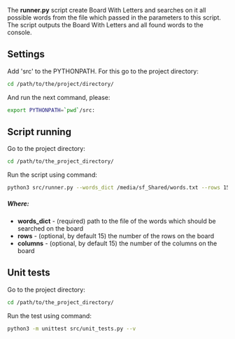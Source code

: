 The **runner.py** script create Board With Letters and 
searches on it all possible words from the file which passed in the parameters to this script.
The script outputs the Board With Letters and all found words to the console.

## Settings
Add 'src' to the PYTHONPATH.
For this go to the project directory:
```bash
cd /path/to/the/project/directory/
```
And run the next command, please:
```bash
export PYTHONPATH=`pwd`/src:
```
## Script running
Go to the project directory:
```bash
cd /path/to/the_project_directory/
```
Run the script using command:
```bash
python3 src/runner.py --words_dict /media/sf_Shared/words.txt --rows 15 --columns 15
```
##### Where:
* **words_dict** - (required) path to the file of the words which should be searched on the board
* **rows** - (optional, by default 15) the number of the rows on the board 
* **columns** - (optional, by default 15) the number of the columns on the board 


## Unit tests
Go to the project directory:
```bash
cd /path/to/the_project_directory/
```
Run the test using command:
```bash
python3 -m unittest src/unit_tests.py --v
```